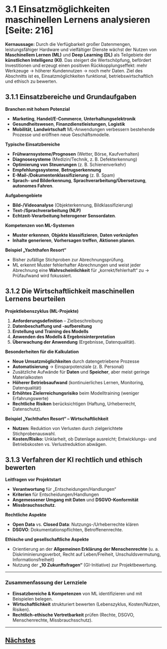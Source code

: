 # 3.1 Einsatzmöglichkeiten maschinellen Lernens analysieren [Seite: 216]

**Kernaussage:** Durch die Verfügbarkeit großer Datenmengen, leistungsfähiger Hardware und vielfältiger Dienste wächst der Nutzen von **Maschinellem Lernen (ML)** und **Deep Learning (DL)** als Teilgebiete der **künstlichen Intelligenz (KI)**. Das steigert die Wertschöpfung, befördert Investitionen und erzeugt einen positiven Rückkopplungseffekt: mehr Werkzeuge → höherer Kundennutzen → noch mehr Daten. Ziel des Abschnitts ist es, Einsatzmöglichkeiten funktional, betriebswirtschaftlich und ethisch zu bewerten.

## 3.1.1 Einsatzbereiche und Grundaufgaben

**Branchen mit hohem Potenzial**

* **Marketing**, **Handel/E-Commerce**, **Unterhaltungselektronik**
* **Gesundheitswesen**, **Finanzdienstleistungen**, **Logistik**
* **Mobilität**, **Landwirtschaft**
  ML-Anwendungen verbessern bestehende Prozesse und eröffnen neue Geschäftsmodelle. 

**Typische Einsatzbereiche**

* **Frühwarnsysteme/Prognosen** (Wetter, Börse, Kaufverhalten)
* **Diagnosesysteme** (Medizin/Technik, z. B. Defekterkennung)
* **Optimierung von Steuerungen** (z. B. Schienenverkehr)
* **Empfehlungssysteme**, **Betrugserkennung**
* **E-Mail-/Dokumentenklassifizierung** (z. B. Spam)
* **Sprach- und Bilderkennung**, **Sprachverarbeitung/Übersetzung**, **autonomes Fahren**. 

**Aufgabengebiete**

* **Bild-/Videoanalyse** (Objekterkennung, Bildklassifizierung)
* **Text-/Sprachverarbeitung (NLP)**
* **Echtzeit-Verarbeitung heterogener Sensordaten**. 

**Kompetenzen von ML-Systemen**

* **Muster erkennen**, **Objekte klassifizieren**, **Daten verknüpfen**
* **Inhalte generieren**, **Vorhersagen treffen**, **Aktionen planen**. 

**Beispiel „Yachthafen Resort“**

* Bisher zufällige Stichproben zur Abrechnungsprüfung.
* ML erkennt Muster fehlerhafter Abrechnungen und weist jeder Abrechnung eine **Wahrscheinlichkeit** für „korrekt/fehlerhaft“ zu → Prüfaufwand wird fokussiert. 

## 3.1.2 Die Wirtschaftlichkeit maschinellen Lernens beurteilen

**Projektlebenszyklus (ML-Projekte)**

1. **Anforderungsdefinition** – Zielbeschreibung
2. **Datenbeschaffung und -aufbereitung**
3. **Erstellung und Training des Modells**
4. **Anwenden des Modells & Ergebnisinterpretation**
5. **Überwachung der Anwendung** (Ergebnisse, Datenqualität).

**Besonderheiten für die Kalkulation**

* **Neue Umsatzmöglichkeiten** durch datengetriebene Prozesse
* **Automatisierung** → Einsparpotenziale (z. B. Personal)
* Zusätzliche Aufwände für **Daten** und **Speicher**, aber meist geringe Materialkosten
* **Höherer Betriebsaufwand** (kontinuierliches Lernen, Monitoring, Datenqualität)
* **Erhöhtes Zielerreichungsrisiko** beim Modelltraining (weniger Erfahrungswerte)
* **Rechtliche Risiken** berücksichtigen (Haftung, Urheberrecht, Datenschutz).

**Beispiel „Yachthafen Resort“ – Wirtschaftlichkeit**

* **Nutzen:** Reduktion von Verlusten durch zielgerichtete Stichprobenauswahl.
* **Kosten/Risiko:** Unklarheit, ob Datenlage ausreicht; Entwicklungs- und Betriebskosten vs. Verlustreduktion abwägen. 

## 3.1.3 Verfahren der KI rechtlich und ethisch bewerten

**Leitfragen vor Projektstart**

* **Verantwortung** für „Entscheidungen/Handlungen“
* **Kriterien** für Entscheidungen/Handlungen
* **Angemessener Umgang mit Daten** und **DSGVO-Konformität**
* **Missbrauchsschutz**. 

**Rechtliche Aspekte**

* **Open Data** vs. **Closed Data**: Nutzungs-/Urheberrechte klären
* **DSGVO**: Dokumentationspflichten, Betroffenenrechte. 

**Ethische und gesellschaftliche Aspekte**

* Orientierung an der **Allgemeinen Erklärung der Menschenrechte** (u. a. Diskriminierungsverbot, Recht auf Leben/Freiheit, Unschuldsvermutung, Informationsfreiheit)
* Nutzung der **„10 Zukunftsfragen“** (GI-Initiative) zur Projektbewertung. 

---

### Zusammenfassung der Lernziele

* **Einsatzbereiche & Kompetenzen** von ML identifizieren und mit Beispielen belegen.
* **Wirtschaftlichkeit** strukturiert bewerten (Lebenszyklus, Kosten/Nutzen, Risiken).
* **Rechtlich-ethische Vertretbarkeit** prüfen (Rechte, DSGVO, Menschenrechte, Missbrauchsschutz).

---

## [Nächstes](./3.1.1_Einsatzbereiche_maschinellen_Lernens_beschreiben.md)